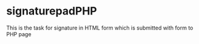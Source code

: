 # signaturepadPHP
This is the task for signature in HTML form which is submitted with form to PHP page
